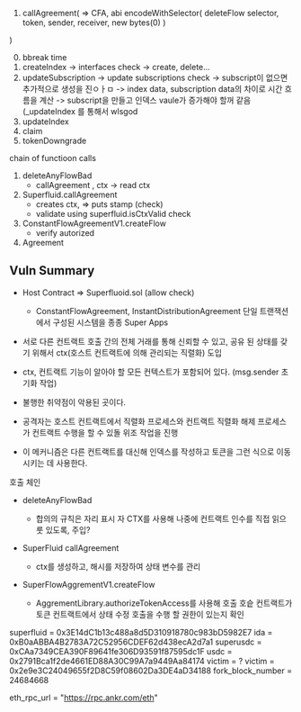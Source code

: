 1. callAgreement(
    => CFA,
    abi encodeWithSelector(
        deleteFlow selector,
        token,
        sender,
        receiver,
        new bytes(0)
    )

)

0. bbreak time
1. createIndex
    -> interfaces check
    -> create, delete...
2. updateSubscription
    -> update subscriptions check
    -> subscript이 없으면 추가적으로 생성을 진ㅇㅏㅁ
    -> index data, subscription data의 차이로 시간 흐름을 계산
    -> subscript을 만들고 인덱스 vaule가 증가해야 할꺼 같음 (_updateIndex 를 통해서 wlsgod
3. updateIndex
4. claim
5. tokenDowngrade


chain of functioon calls
1. deleteAnyFlowBad
    - callAgreement , ctx
    -> read ctx 
2. Superfluid.callAgreement 
    - creates ctx, => puts stamp (check)
    - validate using superfluid.isCtxValid check
3. ConstantFlowAgreementV1.createFlow
    - verify autorized
4. Agreement


## Vuln Summary
- Host Contract => Superfluoid.sol (allow check)
    - ConstantFlowAgreement, InstantDistributionAgreement 단일 트랜잭션에서 구성된 시스템을 종종 Super Apps
- 서로 다른 컨트랙트 호출 간의 전체 거래를 통해 신뢰할 수 있고, 공유 된 상태를 갖기 위해서 ctx(호스트 컨트랙트에 의해 관리되는 직렬화) 도입
- ctx, 컨트랙트 기능이 알아야 할 모든 컨텍스트가 포함되어 있다. (msg.sender 초기화 작업)
- 불행한 취약점이 악용된 곳이다.

- 공격자는 호스트 컨트랙트에서 직렬화 프로세스와 컨트랙트 직렬화 해제 프로세스가 컨트랙트 수행을 할 수 있돌 위조 작업을 진행
- 이 메커니즘은 다른 컨트랙트를 대신해 인덱스를 작성하고 토큰을 그런 식으로 이동시키는 데 사용한다.


호출 체인 
- deleteAnyFlowBad
    - 합의의 규칙은 자리 표시 자 CTX를 사용해 나중에 컨트랙트 인수를 직접 읽으룻 있도록, 주입?

- SuperFluid callAgreement
    - ctx를 생성하고, 해시를 저장하여 상태 변수를 관리
- SuperFlowAggrementV1.createFlow
    - AggrementLibrary.authorizeTokenAccess를 사용해 호출 호슽 컨트랙트가 토큰 컨트랙트에서 상태 수정 호출을 수행 할 권한이 있는지 확인


superfluid = 0x3E14dC1b13c488a8d5D310918780c983bD5982E7
ida = 0xB0aABBA4B2783A72C52956CDEF62d438ecA2d7a1
superusdc = 0xCAa7349CEA390F89641fe306D93591f87595dc1F
usdc = 0x2791Bca1f2de4661ED88A30C99A7a9449Aa84174
victim = ?
victim = 0x2e9e3C24049655f2D8C59f08602Da3DE4aD34188
fork_block_number = 24684668

eth_rpc_url = "https://rpc.ankr.com/eth"